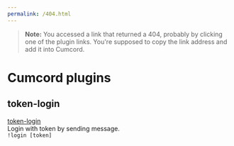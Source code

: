 ```yaml
---
permalink: /404.html
---
```

> **Note:** You accessed a link that returned a 404, probably by clicking one of the plugin links. You're supposed to copy the link address and add it into Cumcord.

# Cumcord plugins

## token-login

[token-login](https://incests.github.io/cumcord-plugins/token-login/)  
Login with token by sending message.  
``!login [token]``